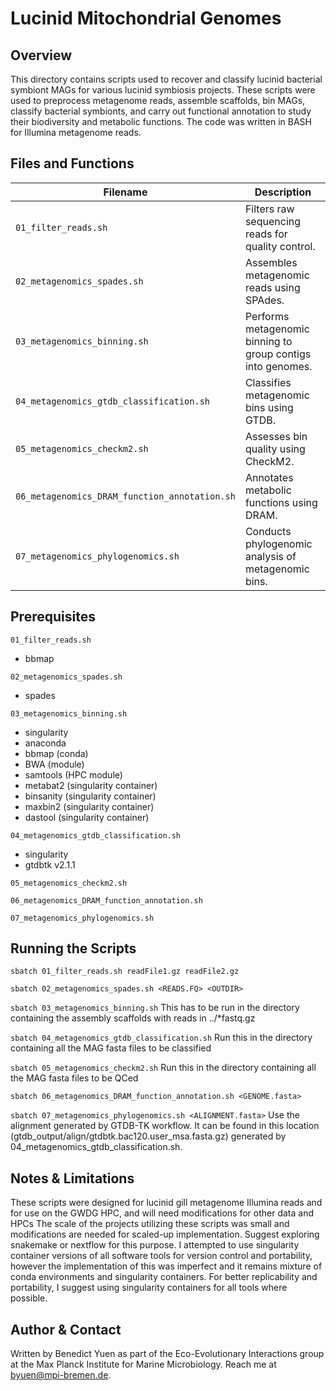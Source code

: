 # Lucinid Mitochondrial Genomes

## Overview 
This directory contains scripts used to recover and classify lucinid bacterial symbiont MAGs for various lucinid symbiosis projects.
These scripts were used to preprocess metagenome reads, assemble scaffolds, bin MAGs, classify bacterial symbionts, and carry out functional annotation  to study their biodiversity and metabolic functions.
The code was written in BASH for Illumina metagenome reads.


## Files and Functions

| Filename                                      | Description |
|-----------------------------------------------|------------|
| `01_filter_reads.sh`                          | Filters raw sequencing reads for quality control. |
| `02_metagenomics_spades.sh`                   | Assembles metagenomic reads using SPAdes. |
| `03_metagenomics_binning.sh`                  | Performs metagenomic binning to group contigs into genomes. |
| `04_metagenomics_gtdb_classification.sh`      | Classifies metagenomic bins using GTDB. |
| `05_metagenomics_checkm2.sh`                  | Assesses bin quality using CheckM2. |
| `06_metagenomics_DRAM_function_annotation.sh` | Annotates metabolic functions using DRAM. |
| `07_metagenomics_phylogenomics.sh`            | Conducts phylogenomic analysis of metagenomic bins. |


## Prerequisites

`01_filter_reads.sh`
- bbmap

`02_metagenomics_spades.sh`
- spades

`03_metagenomics_binning.sh`
- singularity
- anaconda
- bbmap (conda)
- BWA (module)
- samtools (HPC module)
- metabat2 (singularity container)
- binsanity (singularity container)
- maxbin2 (singularity container)
- dastool (singularity container)

`04_metagenomics_gtdb_classification.sh`
- singularity
- gtdbtk v2.1.1

`05_metagenomics_checkm2.sh`


`06_metagenomics_DRAM_function_annotation.sh`


`07_metagenomics_phylogenomics.sh`


## Running the Scripts

`sbatch 01_filter_reads.sh readFile1.gz readFile2.gz`

`sbatch 02_metagenomics_spades.sh <READS.FQ> <OUTDIR>`

`sbatch 03_metagenomics_binning.sh` 
This has to be run in the directory containing the assembly scaffolds with reads in ../*fastq.gz

`sbatch 04_metagenomics_gtdb_classification.sh`
Run this in the directory containing all the MAG fasta files to be classified

`sbatch 05_metagenomics_checkm2.sh`
Run this in the directory containing all the MAG fasta files to be QCed

`sbatch 06_metagenomics_DRAM_function_annotation.sh <GENOME.fasta>`

`sbatch 07_metagenomics_phylogenomics.sh <ALIGNMENT.fasta>`
Use the alignment generated by GTDB-TK workflow. It can be found in this location (gtdb_output/align/gtdbtk.bac120.user_msa.fasta.gz) generated by 04_metagenomics_gtdb_classification.sh.

## Notes & Limitations
These scripts were designed for lucinid gill metagenome Illumina reads and for use on the GWDG HPC, and will need modifications for other data and HPCs
The scale of the projects utilizing these scripts was small and modifications are needed for scaled-up implementation. Suggest exploring snakemake or nextflow for this purpose.
I attempted to use singularity container versions of all software tools for version control and portability, however the implementation of this was imperfect and it remains mixture of conda environments and singularity containers. For better replicability and portability, I suggest using singularity containers for all tools where possible.


## Author & Contact
Written by Benedict Yuen as part of the Eco-Evolutionary Interactions group at the Max Planck Institute for Marine Microbiology. Reach me at byuen@mpi-bremen.de.
